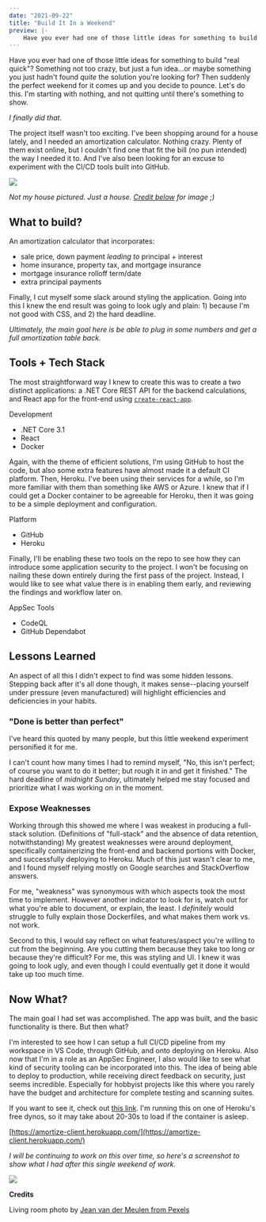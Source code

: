 ```yaml
---
date: "2021-09-22"
title: "Build It In a Weekend"
preview: |-
    Have you ever had one of those little ideas for something to build "real quick"? Something not too crazy, but just a fun idea...or maybe something you just hadn't found quite the solution you're looking for? Then suddenly the perfect weekend for it comes up and you decide to pounce. Let's do this. I'm starting with nothing, and not quitting until there's something to show. I finally did that.
---
```


Have you ever had one of those little ideas for something to build "real quick"? Something not too crazy, but just a fun idea...or maybe something you just hadn't found _quite_ the solution you're looking for? Then suddenly the perfect weekend for it comes up and you decide to pounce. Let's do this. I'm starting with nothing, and not quitting until there's something to show.

_I finally did that._

The project itself wasn't too exciting. I've been shopping around for a house lately, and I needed an amortization calculator. Nothing crazy. Plenty of them exist online, but I couldn't find one that fit the bill (no pun intended) the way I needed it to. And I've also been looking for an excuse to experiment with the CI/CD tools built into GitHub.

<img src="https://meddlin-web.s3.us-east-2.amazonaws.com/post_2021-09-24/pexels-jean-van-der-meulen-1457842.jpg" />

_Not my house pictured. Just a house. [Credit below](https://www.pexels.com/photo/photo-of-living-room-1457842/) for image ;)_

## What to build?

An amortization calculator that incorporates:

- sale price, down payment _leading to_ principal + interest
- home insurance, property tax, and mortgage insurance
- mortgage insurance rolloff term/date
- extra principal payments

Finally, I cut myself some slack around styling the application. Going into this I knew the end result was going to look ugly and plain: 1) because I'm not good with CSS, and 2) the hard deadline.

_Ultimately, the main goal here is be able to plug in some numbers and get a full amortization table back._

## Tools + Tech Stack

The most straightforward way I knew to create this was to create a two distinct applications: a .NET Core REST API for the backend calculations, and React app for the front-end using [`create-react-app`](https://reactjs.org/docs/create-a-new-react-app.html).

Development
- .NET Core 3.1
- React
- Docker

Again, with the theme of efficient solutions, I'm using GitHub to host the code, but also some extra features have almost made it a default CI platform. Then, Heroku. I've been using their services for a while, so I'm more familiar with them than something like AWS or Azure. I knew that if I could get a Docker container to be agreeable for Heroku, then it was going to be a simple deployment and configuration.

Platform
- GitHub
- Heroku

Finally, I'll be enabling these two tools on the repo to see how they can introduce some application security to the project. I won't be focusing on nailing these down entirely during the first pass of the project. Instead, I would like to see what value there is in enabling them early, and reviewing the findings and workflow later on.

AppSec Tools
- CodeQL
- GitHub Dependabot

## Lessons Learned

An aspect of all this I didn't expect to find was some hidden lessons. Stepping back after it's all done though, it makes sense--placing yourself under pressure (even manufactured) will highlight efficiencies and deficiencies in your habits. 

### "Done is better than perfect"

I've heard this quoted by many people, but this little weekend experiment personified it for me.

I can't count how many times I had to remind myself, "No, this isn't perfect; of course you want to do it better; but rough it in and get it finished." The hard deadline of _midnight Sunday_, ultimately helped me stay focused and prioritize what I was working on in the moment. 

### Expose Weaknesses

Working through this showed me where I was weakest in producing a full-stack solution. (Definitions of "full-stack" and the absence of data retention, notwithstanding) My greatest weaknesses were around deployment, specifically containerizing the front-end and backend portions with Docker, and successfully deploying to Heroku. Much of this just wasn't clear to me, and I found myself relying mostly on Google searches and StackOverflow answers.

For me, "weakness" was synonymous with which aspects took the most time to implement. However another indicator to look for is, watch out for what you're able to document, or explain, the least. I _definitely_ would struggle to fully explain those Dockerfiles, and what makes them work vs. not work.

Second to this, I would say reflect on what features/aspect you're willing to cut from the beginning. Are you cutting them because they take too long or because they're difficult? For me, this was styling and UI. I knew it was going to look ugly, and even though I could eventually get it done it would take up too much time.

## Now What?

The main goal I had set was accomplished. The app was built, and the basic functionality is there. But then what?

I'm interested to see how I can setup a full CI/CD pipeline from my workspace in VS Code, through GitHub, and onto deploying on Heroku. Also now that I'm in a role as an AppSec Engineer, I also would like to see what kind of security tooling can be incorporated into this. The idea of being able to deploy to production, while receiving direct feedback on security, just seems incredible. Especially for hobbyist projects like this where you rarely have the budget and architecture for complete testing and scanning suites.

If you want to see it, check out [this link](https://amortize-client.herokuapp.com/). I'm running this on one of Heroku's free dynos, so it may take about 20-30s to load if the container is asleep.

[https://amortize-client.herokuapp.com/](https://amortize-client.herokuapp.com/)

_I will be continuing to work on this over time, so here's a screenshot to show what I had after this single weekend of work._

<img src="https://meddlin-web.s3.us-east-2.amazonaws.com/post_2021-09-24/amortize-demo-screenshot.png" />

**Credits**


Living room photo by [Jean van der Meulen from Pexels](https://www.pexels.com/photo/photo-of-living-room-1457842/)